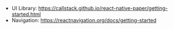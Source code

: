- UI Library: https://callstack.github.io/react-native-paper/getting-started.html
- Navigation: https://reactnavigation.org/docs/getting-started
